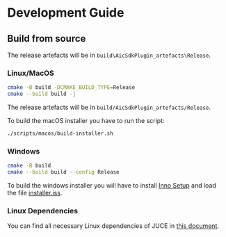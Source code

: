 # Development Guide

## Build from source

The release artefacts will be in `build\AicSdkPlugin_artefacts\Release`.

### Linux/MacOS

```sh
cmake -B build -DCMAKE_BUILD_TYPE=Release
cmake --build build -j
```

The release artefacts will be in `build/AicSdkPlugin_artefacts/Release`.

To build the macOS installer you have to run the script:

```sh
./scripts/macos/build-installer.sh
```

### Windows

```sh
cmake -B build
cmake --build build --config Release
```

To build the windows installer you will have to install [Inno Setup](https://jrsoftware.org/isinfo.php) and load the file [installer.iss](scripts/windows/installer.iss).

### Linux Dependencies

You can find all necessary Linux dependencies of JUCE in [this document](https://github.com/juce-framework/JUCE/blob/master/docs/Linux%20Dependencies.md).
